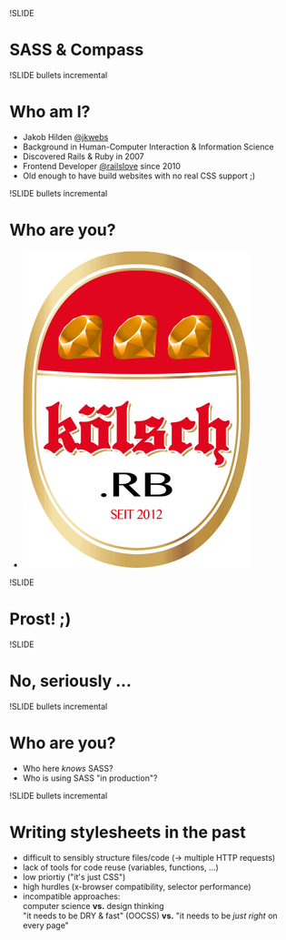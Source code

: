 !SLIDE 
# SASS & Compass #

!SLIDE bullets incremental
# Who am I? #

* Jakob Hilden [@jkwebs](http://twitter.com/jkwebs)
* Background in Human-Computer Interaction & Information Science
* Discovered Rails & Ruby in 2007
* Frontend Developer [@railslove](http://twitter.com/railslove) since 2010
* Old enough to have build websites with no real CSS support ;)


!SLIDE bullets incremental
# Who are you? #
* <img src="koelsch.rb.jpg" style="width: 400px; height: 558px;" />

!SLIDE
# Prost! ;) #

!SLIDE
# No, seriously ... #

!SLIDE bullets incremental
# Who are you? #

* Who here *knows* SASS?
* Who is using SASS "in production"?


!SLIDE bullets incremental
# Writing stylesheets in the past #

* difficult to sensibly structure files/code (-> multiple HTTP requests)
* lack of tools for code reuse (variables, functions, ...)
* low priortiy ("it's just CSS")
* high hurdles (x-browser compatibility, selector performance)
* incompatible approaches:  
computer science **vs.** design thinking  
"it needs to be DRY & fast" (OOCSS) **vs.** "it needs to be *just right* on every page"
